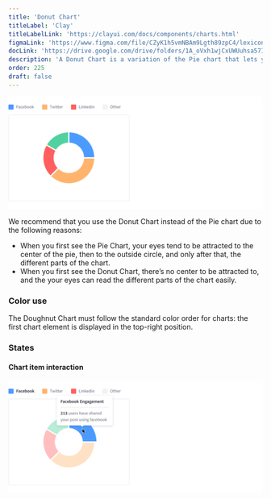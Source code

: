```yaml
---
title: 'Donut Chart'
titleLabel: 'Clay'
titleLabelLink: 'https://clayui.com/docs/components/charts.html'
figmaLink: 'https://www.figma.com/file/CZyK1h5vmNBAm9Lgth89zpC4/lexicon-charts?node-id=254%3A649'
docLink: 'https://drive.google.com/drive/folders/1A_oVxh1wjCxUWUuhsa57IrLp-UaP8Jg7'
description: 'A Donut Chart is a variation of the Pie chart that lets you divide data by numerical proportions of a total value.'
order: 225
draft: false
---
```


![Donut Chart with 4 different elements](./images/charts-16.png)

We recommend that you use the Donut Chart instead of the Pie chart due to the following reasons:

-   When you first see the Pie Chart, your eyes tend to be attracted to the center of the pie, then to the outside circle, and only after that, the different parts of the chart.
-   When you first see the Donut Chart, there’s no center to be attracted to, and the your eyes can read the different parts of the chart easily.

### Color use

The Doughnut Chart must follow the standard color order for charts: the first chart element is displayed in the top-right position.

### States

#### Chart item interaction

![Intertaction on the blue pie piece of the chart, corresponding to Facebook](./images/charts-17.png)
